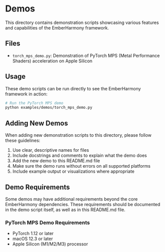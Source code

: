 # Demos

This directory contains demonstration scripts showcasing various features and capabilities of the EmberHarmony framework.

## Files

- `torch_mps_demo.py`: Demonstration of PyTorch MPS (Metal Performance Shaders) acceleration on Apple Silicon

## Usage

These demo scripts can be run directly to see the EmberHarmony framework in action:

```bash
# Run the PyTorch MPS demo
python examples/demos/torch_mps_demo.py
```

## Adding New Demos

When adding new demonstration scripts to this directory, please follow these guidelines:

1. Use clear, descriptive names for files
2. Include docstrings and comments to explain what the demo does
3. Add the new demo to this README.md file
4. Make sure the demo runs without errors on all supported platforms
5. Include example output or visualizations where appropriate

## Demo Requirements

Some demos may have additional requirements beyond the core EmberHarmony dependencies. These requirements should be documented in the demo script itself, as well as in this README.md file.

### PyTorch MPS Demo Requirements

- PyTorch 1.12 or later
- macOS 12.3 or later
- Apple Silicon (M1/M2/M3) processor